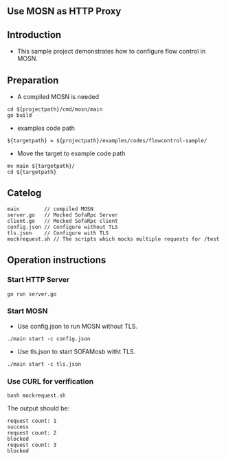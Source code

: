 ## Use MOSN as HTTP Proxy

## Introduction

+ This sample project demonstrates how to configure flow control in MOSN.
 
## Preparation

+ A compiled MOSN is needed
```
cd ${projectpath}/cmd/mosn/main
go build
```

+ examples code path

```
${targetpath} = ${projectpath}/examples/codes/flowcontrol-sample/
```

+ Move the target to example code path

```
mv main ${targetpath}/
cd ${targetpath}

```

## Catelog

```
main        // compiled MOSN
server.go   // Mocked SofaRpc Server
client.go   // Mocked SofaRpc client
config.json // Configure without TLS
tls.json    // Configure with TLS
mockrequest.sh // The scripts which mocks multiple requests for /test

```

## Operation instructions

### Start HTTP Server 

```
go run server.go
```

### Start MOSN

+ Use config.json to run MOSN without TLS.

```
./main start -c config.json
```

+ Use tls.json to start SOFAMosb witht TLS.

```
./main start -c tls.json
```


### Use CURL for verification

```
bash mockrequest.sh
```

The output should be:

```text
request count: 1
success
request count: 2
blocked
request count: 3
blocked
```

